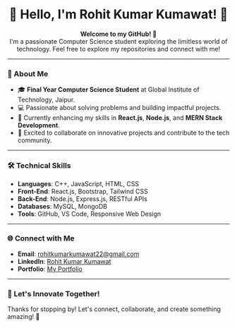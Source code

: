 <h1 align="center">👋 Hello, I'm Rohit Kumar Kumawat! 🌟</h1>

<p align="center">
  <b>Welcome to my GitHub! 🚀</b><br>
  I'm a passionate Computer Science student exploring the limitless world of technology. Feel free to explore my repositories and connect with me!
</p>

---

### 🌟 About Me  
- 🎓 **Final Year Computer Science Student** at Global Institute of Technology, Jaipur.  
- 💻 Passionate about solving problems and building impactful projects.  
- 🌱 Currently enhancing my skills in **React.js**, **Node.js**, and **MERN Stack Development**.  
- 🚀 Excited to collaborate on innovative projects and contribute to the tech community.  

---

### 🛠️ Technical Skills  
- **Languages**: C++, JavaScript, HTML, CSS  
- **Front-End**: React.js, Bootstrap, Tailwind CSS  
- **Back-End**: Node.js, Express.js, RESTful APIs  
- **Databases**: MySQL, MongoDB  
- **Tools**: GitHub, VS Code, Responsive Web Design  

---

### 🌐 Connect with Me  
- **Email**: [rohitkumarkumawat22@gmail.com](mailto:rohitkumarkumawat22@gmail.com)  
- **LinkedIn**: [Rohit Kumar Kumawat](https://www.linkedin.com/in/rohit-kumawat-a9a075232/)  
- **Portfolio**: [My Portfolio](https://portfolio-rohit-chi.vercel.app/)  

---

### 🌟 Let's Innovate Together!  
Thanks for stopping by! Let's connect, collaborate, and create something amazing! 🚀
